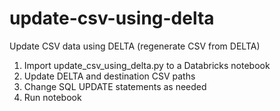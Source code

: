 # update-csv-using-delta

Update CSV data using DELTA (regenerate CSV from DELTA)

1. Import update_csv_using_delta.py to a Databricks notebook
2. Update DELTA and destination CSV paths
3. Change SQL UPDATE statements as needed
4. Run notebook
